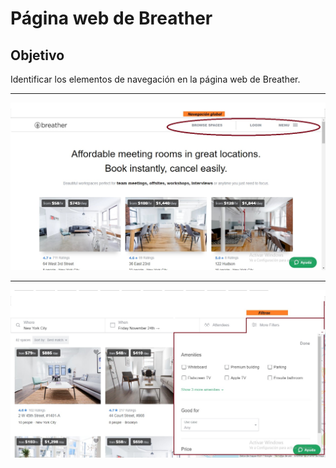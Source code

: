 # Página web de Breather
## Objetivo 
Identificar los elementos de navegación en la página web de Breather.
***
![recursos](assets/images/breather1.jpg)
***
![recursos](assets/images/breather2.jpg)

